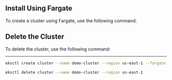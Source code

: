 ## Install Using Fargate

To create a cluster using Fargate, use the following command:

## Delete the Cluster

To delete the cluster, use the following command:

---

```bash
eksctl create cluster --name demo-cluster --region us-east-1 --fargate

eksctl delete cluster --name demo-cluster --region us-east-1
